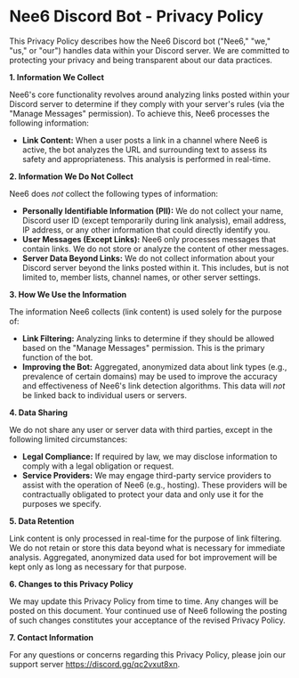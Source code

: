 # Nee6 Discord Bot - Privacy Policy

This Privacy Policy describes how the Nee6 Discord bot ("Nee6," "we," "us," or "our") handles data within your Discord server.  We are committed to protecting your privacy and being transparent about our data practices.

**1. Information We Collect**

Nee6's core functionality revolves around analyzing links posted within your Discord server to determine if they comply with your server's rules (via the "Manage Messages" permission).  To achieve this, Nee6 processes the following information:

*   **Link Content:** When a user posts a link in a channel where Nee6 is active, the bot analyzes the URL and surrounding text to assess its safety and appropriateness.  This analysis is performed in real-time.

**2. Information We Do Not Collect**

Nee6 does *not* collect the following types of information:

*   **Personally Identifiable Information (PII):** We do not collect your name, Discord user ID (except temporarily during link analysis), email address, IP address, or any other information that could directly identify you.
*   **User Messages (Except Links):**  Nee6 only processes messages that contain links. We do not store or analyze the content of other messages.
*   **Server Data Beyond Links:**  We do not collect information about your Discord server beyond the links posted within it.  This includes, but is not limited to, member lists, channel names, or other server settings.

**3. How We Use the Information**

The information Nee6 collects (link content) is used solely for the purpose of:

*   **Link Filtering:**  Analyzing links to determine if they should be allowed based on the "Manage Messages" permission.  This is the primary function of the bot.
*   **Improving the Bot:**  Aggregated, anonymized data about link types (e.g., prevalence of certain domains) may be used to improve the accuracy and effectiveness of Nee6's link detection algorithms.  This data will *not* be linked back to individual users or servers.

**4. Data Sharing**

We do not share any user or server data with third parties, except in the following limited circumstances:

*   **Legal Compliance:** If required by law, we may disclose information to comply with a legal obligation or request.
*   **Service Providers:** We may engage third-party service providers to assist with the operation of Nee6 (e.g., hosting).  These providers will be contractually obligated to protect your data and only use it for the purposes we specify.

**5. Data Retention**

Link content is only processed in real-time for the purpose of link filtering. We do not retain or store this data beyond what is necessary for immediate analysis.  Aggregated, anonymized data used for bot improvement will be kept only as long as necessary for that purpose.

**6. Changes to this Privacy Policy**

We may update this Privacy Policy from time to time.  Any changes will be posted on this document.  Your continued use of Nee6 following the posting of such changes constitutes your acceptance of the revised Privacy Policy.

**7. Contact Information**

For any questions or concerns regarding this Privacy Policy, please join our support server https://discord.gg/qc2vxut8xn.
